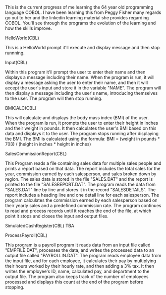 This is the current progress of me learning the 64 year old programming language COBOL. I have been learning this from Peggy Fisher many regards go out to her and the linkedin learning material she provides regarding COBOL. You'll see through the programs the evolution of the learning and how the skills improve.

HelloWorld(CBL)

This is a HelloWorld prompt it'll execute and display message and then stop runnning.

Input(CBL)

Within this program it'll prompt the user to enter their name and then displays a message including their name. When the program is run, it will display a message asking the user to enter their name, and then it will accept the user's input and store it in the variable "NAME". The program will then display a message including the user's name, introducing themselves to the user. The program will then stop running.

BMICALC(CBL)

This will calculate and displays the body mass index (BMI) of the user. When the program is run, it prompts the user to enter their height in inches and their weight in pounds. It then calculates the user's BMI based on this data and displays it to the user. The program stops running after displaying the BMI. The BMI is calculated using the formula: BMI = (weight in pounds * 703) / (height in inches * height in inches)

SalesCommissionReport(CBL)

 This Program reads a file containing sales data for multiple sales people and prints a report based on that data. The report includes the total sales for the year, commission earned by each salesperson, and sales broken down by region. The sales data is stored in the file "SALES.DAT" and the report is printed to the file "SALESREPORT.DAT". The program reads the data from "SALES.DAT" line by line and stores it in the record "SALESDETAILS". The report includes a heading line and one detail line for each salesperson. The program calculates the commission earned by each salesperson based on their yearly sales and a predefined commission rate. The program continues to read and process records until it reaches the end of the file, at which point it stops and closes the input and output files.

SimulatedCashRegister(CBL)
TBA

ProcessPayroll(CBL)

This program is a payroll program It reads data from an input file called "EMPFILE.DAT", processes the data, and writes the processed data to an output file called "PAYROLLIN.DAT". The program reads employee data from the input file, and for each employee, it calculates their pay by multiplying their hours worked by their hourly rate, and then adding a 3% tax. It then writes the employee's ID, name, calculated pay, and department to the output file. The program also keeps track of the number of employees processed and displays this count at the end of the program before stopping.